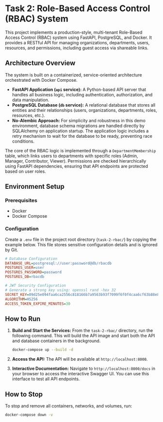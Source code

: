  # Task 2: Role-Based Access Control (RBAC) System

This project implements a production-style, multi-tenant Role-Based Access Control (RBAC) system using FastAPI, PostgreSQL, and Docker. It provides a RESTful API for managing organizations, departments, users, resources, and permissions, including guest access via shareable links.

## Architecture Overview

The system is built on a containerized, service-oriented architecture orchestrated with Docker Compose.

- **FastAPI Application (`api` service):** A Python-based API server that handles all business logic, including authentication, authorization, and data manipulation.
- **PostgreSQL Database (`db` service):** A relational database that stores all entities and their relationships (users, organizations, departments, roles, resources, etc.).
- **No-Alembic Approach:** For simplicity and robustness in this demo environment, database schema migrations are handled directly by SQLAlchemy on application startup. The application logic includes a retry mechanism to wait for the database to be ready, preventing race conditions.

The core of the RBAC logic is implemented through a `DepartmentMembership` table, which links users to departments with specific roles (Admin, Manager, Contributor, Viewer). Permissions are checked hierarchically using FastAPI dependencies, ensuring that API endpoints are protected based on user roles.

## Environment Setup

### Prerequisites

- Docker
- Docker Compose

### Configuration

Create a `.env` file in the project root directory (`task-2-rbac/`) by copying the example below. This file stores sensitive configuration details and is ignored by Git.

```ini
# Database Configuration
DATABASE_URL=postgresql://user:password@db/rbacdb
POSTGRES_USER=user
POSTGRES_PASSWORD=password
POSTGRES_DB=rbacdb

# JWT Security Configuration
# Generate a strong key using: openssl rand -hex 32
SECRET_KEY=09d25e094faa6ca2556c818166b7a9563b93f7099f6f0f4caa6cf63b88e8d3e7
ALGORITHM=HS256
ACCESS_TOKEN_EXPIRE_MINUTES=30
```

## How to Run

1.  **Build and Start the Services:** From the `task-2-rbac/` directory, run the following command. This will build the API image and start both the API and database containers in the background.

    ```bash
    docker-compose up --build -d
    ```

2.  **Access the API:** The API will be available at `http://localhost:8000`.

3.  **Interactive Documentation:** Navigate to `http://localhost:8000/docs` in your browser to access the interactive Swagger UI. You can use this interface to test all API endpoints.

## How to Stop

To stop and remove all containers, networks, and volumes, run:

```bash
docker-compose down -v
```
